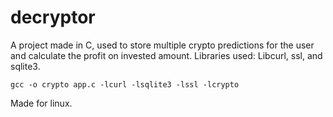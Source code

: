# decryptor
A project made in C, used to store multiple crypto predictions for the user and calculate the profit on invested amount.
Libraries used: Libcurl, ssl, and sqlite3.
````
gcc -o crypto app.c -lcurl -lsqlite3 -lssl -lcrypto
````
Made for linux.

